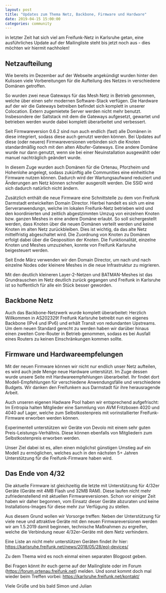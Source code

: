 ```yaml
---
layout: post
title: "Updates zum Thema Netz, Backbone, Firmware und Hardware"
date: 2019-04-15 15:00:00
categories: community
---
```


in letzter Zeit hat sich viel am Freifunk-Netz in Karlsruhe getan, eine ausführliches Update auf der Mailingliste steht bis jetzt noch aus - dies möchten wir hiermit nachholen!

## Netzaufteilung

<!--*-->

Wie bereits im Dezember auf der Webseite angekündigt wurden hinter den Kulissen viele Vorbereitungen für die Aufteilung des Netzes in verschiedene Domänen getroffen.

So wurden zwei neue Gateways für das Mesh Netz in Betrieb genommen, welche über einen sehr modernen Software-Stack verfügen. Die Hardware auf der wir die Gateways betreiben befindet sich komplett in unserer Colocation. Extern zugemietete Server werden nicht mehr benutzt.
Insbesondere der Saltstack mit dem die Gateways aufgesetzt, gewartet und betrieben werden wurde dabei komplett überarbeitet und verbessert.

Seit Firmwareversion 0.6.2 sind nun auch endlich (fast) alle Domänen in diese integriert, sodass diese auch genutzt werden können. Bei Updates auf diese (oder neuere) Firmwareversionen verbinden sich die Knoten standardmäßig noch mit den alten Albufer-Gateways. Eine andere Domäne wurde nur dann genutzt, wenn sie bei einer Neuinstallation ausgewählt oder manuel nachträglich geändert wurde.

In diesem Zuge wurden auch Domänen für die Ortenau, Pforzheim und Hohenlohe angelegt, sodass zukünftig alle Communities eine einheitliche Firmware nutzen können. Dadurch wird der Wartungsaufwand reduziert und Änderungen am Netz können schneller ausgerollt werden. Die SSID wird sich dadurch natürlich nicht ändern.

Zusätzlich enthält die neue Firmware eine Schnittstelle zu dem von Freifunk Darmstadt entwickelten Domain Director. Hierbei handelt es sich um eine Serveranwendungn, welche im lokalen Freifunk-Netz betrieben wird und den koordinierten und zeitlich abgestzimmten Umzug von einzelnen Knoten bzw. ganzen Meshes in eine andere Domäne erlaubt. So soll sichergestellt werden, dass Knoten über die neuen Domänen verteilt werden und keine Knoten im alten Netz zurückbleiben. Dies ist wichtig, da das alte Netz mittelfristig abgeschaltet wird. Die Zuordnung von Knoten zu Domänen erfolgt dabei über die Geoposition der Knoten.
Die Funktionalität, einzelne Knoten und Meshes umzuziehen, konnte von Freifunk Karlsruhe beigesteuert werden.

Seit Ende März verwenden wir den Domain Director, um nach und nach einzelne Nodes oder kleinere Meshes in die neue Infrastruktur zu migrieren.

Mit den deutlich kleineren Layer-2-Netzen und BATMAN-Meshes ist das Grundrauschen im Netz deutlich zurück gegangen und Freifunk in Karlsruhe ist so hoffentlich für alle ein Stück besser geworden.


## Backbone Netz

Auch das Backbone-Netzwerk wurde komplett überarbeitet: Herzlich Willkommen in AS202329! Freifunk Karlsruhe betreibt nun ein eigenes Backbone (IPv4 und IPv6) und erhält Transit von redundanten Upstreams.
Um dem neuen Standard gerecht zu werden haben wir darüber hinaus einen zweiten Core-Router in Betrieb genommen, sodass es bei Ausfall eines Routers zu keinen Einschränkungen kommen sollte.

## Firmware und Hardwareempfelungen

Mit der neuen Firmware können wir nicht nur endlich unser Netz aufteilen, es wird auch jede Menge neue Hardware unterstützt. Im Zuge dessen wurde unsere Seite mit Hardwareempfehlungen überarbeitet. Ihr findet dort Modell-Empfehlungen für verschiedene Anwendungsfälle und verschiedene Budgets.
Wir danken den Freifunkern aus Darmstadt für ihre herausragende Arbeit.

Auch unseren eigenen Hadware Pool haben wir entsprechend aufgefrischt:  Im Entropia halten Mitglieder eine Sammlung von AVM Fritzboxen 4020 und 4040 auf Lager, welche zum Selbstkostenpreis mit vorinstallierter Freifunk-Firmware erworben werden können.

Experimentell unterstützen wir Geräte von Devolo mit einem sehr guten Preis-Leistungs-Verhältnis. Diese können ebenfalls von Mitgliedern zum Selbstkostenpreis erworben werden.

Unser Ziel dabei ist es, allen einen möglichst günstigen Umstieg auf ein Modell zu ermöglichen, welches auch in den nächsten 5+ Jahren Unterstützung für die Freifunk-Firmware haben wird.


## Das Ende von 4/32

Die aktuelle Firmware ist gleichzeitig die letzte mit Unterstützung für 4/32er Geräte (Geräte mit 4MB Flash und 32MB RAM). Diese laufen nicht mehr zufriedenstellend mit aktuellen Firmwareversionen. Schon vor einiger Zeit haben wir daher begonnen, vom Einsatz dieser Geräte abzuraten und keine Installations-Images für diese mehr zur Verfügung zu stellen.

Aus diesem Grund wollen wir Vorsorge treffen: Neben der Unterstützung für viele neue und attraktive Geräte mit den neuen Firmwareversionen werden wir am 1.5.2019 damit beginnen, technische Maßnahmen zu ergreifen, welche die Verbindung neuer 4/32er-Geräte mit dem Netz verhindern.

Eine Liste an nicht mehr unterstützen Geräten findet ihr hier:
https://karlsruhe.freifunk.net/news/2018/05/28/eol-devices/

Zu dem Thema wird es noch einmal einen separaten Blogpost geben.

Bei Fragen könnt ihr euch gerne auf der Mailingliste oder im Forum (https://forum.ortenau.freifunk.net) melden.
Und sonst kommt doch mal wieder beim Treffen vorbei: https://karlsruhe.freifunk.net/kontakt/

Viele Grüße und bis bald
Simon und Julian
